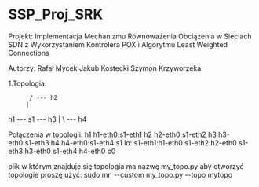 # SSP_Proj_SRK

Projekt: Implementacja Mechanizmu Równoważenia Obciążenia w Sieciach SDN z Wykorzystaniem Kontrolera POX i Algorytmu Least Weighted Connections

Autorzy:
Rafał Mycek
Jakub Kostecki
Szymon Krzyworzeka

1.Topologia:

          / --- h2
         |
 h1 --- s1  --- h3
         |
          \ --- h4

Połączenia w topologii:
h1 h1-eth0:s1-eth1
h2 h2-eth0:s1-eth2
h3 h3-eth0:s1-eth3
h4 h4-eth0:s1-eth4
s1 lo:  s1-eth1:h1-eth0 s1-eth2:h2-eth0 s1-eth3:h3-eth0 s1-eth4:h4-eth0
c0

plik w którym znajduje się topologia ma nazwę my_topo.py
aby otworzyć topologie proszę użyć: sudo mn --custom my_topo.py --topo mytopo
